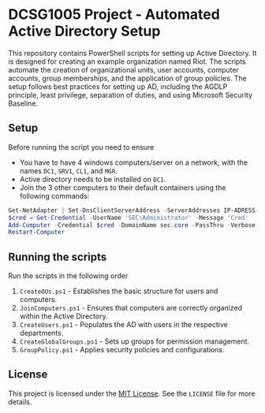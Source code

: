 # DCSG1005 Project - Automated Active Directory Setup

This repository contains PowerShell scripts for setting up Active Directory. It is designed for creating an example organization named Riot. The scripts automate the creation of organizational units, user accounts, computer accounts, group memberships, and the application of group policies.
The setup follows best practices for setting up AD, including the AGDLP principle, least privilege, separation of duties, and using Microsoft Security Baseline.

## Setup
Before running the script you need to ensure
- You have to have 4 windows computers/server on a network, with the names `DC1`, `SRV1`, `CL1`, and `MGR`.
- Active directory needs to be installed on `DC1`.
- Join the 3 other computers to their default containers using the following commands:
```powershell
Get-NetAdapter | Set-DnsClientServerAddress -ServerAddresses IP-ADRESS-DC1
$cred = Get-Credential -UserName 'SEC\Administrator' -Message 'Cred'
Add-Computer -Credential $cred -DomainName sec.core -PassThru -Verbose
Restart-Computer
  ```

## Running the scripts
Run the scripts in the following order
1.  `CreateOUs.ps1` - Establishes the basic structure for users and computers.
2.  `JoinComputers.ps1` - Ensures that computers are correctly organized within the Active Directory.
3.  `CreateUsers.ps1` - Populates the AD with users in the respective departments.
4.  `CreateGlobalGroups.ps1` - Sets up groups for permission management.
5.  `GroupPolicy.ps1` - Applies security policies and configurations.

## License

This project is licensed under the [MIT License](LICENSE). See the `LICENSE` file for more details.